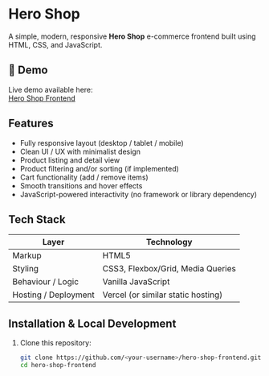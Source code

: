 # Hero Shop

A simple, modern, responsive **Hero Shop** e-commerce frontend built using HTML, CSS, and JavaScript.

## 🚀 Demo

Live demo available here:  
[Hero Shop Frontend](https://hero-shop-frontend.vercel.app)

## Features

- Fully responsive layout (desktop / tablet / mobile)  
- Clean UI / UX with minimalist design  
- Product listing and detail view  
- Product filtering and/or sorting (if implemented)  
- Cart functionality (add / remove items)  
- Smooth transitions and hover effects  
- JavaScript-powered interactivity (no framework or library dependency)  

## Tech Stack

| Layer | Technology |
|---|---|
| Markup | HTML5 |
| Styling | CSS3, Flexbox/Grid, Media Queries |
| Behaviour / Logic | Vanilla JavaScript |
| Hosting / Deployment | Vercel (or similar static hosting) |

## Installation & Local Development

1. Clone this repository:

   ```bash
   git clone https://github.com/<your-username>/hero-shop-frontend.git
   cd hero-shop-frontend
